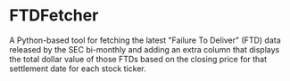 # FTDFetcher
A Python-based tool for fetching the latest "Failure To Deliver" (FTD) data released by the SEC bi-monthly and adding an extra column that displays the total dollar value of those FTDs based on the closing price for that settlement date for each stock ticker.

